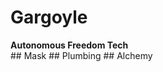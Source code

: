 <h1>Gargoyle</h1>
<b>Autonomous Freedom Tech</b>
<div markdown="1">
## Mask
## Plumbing
## Alchemy
</div>
